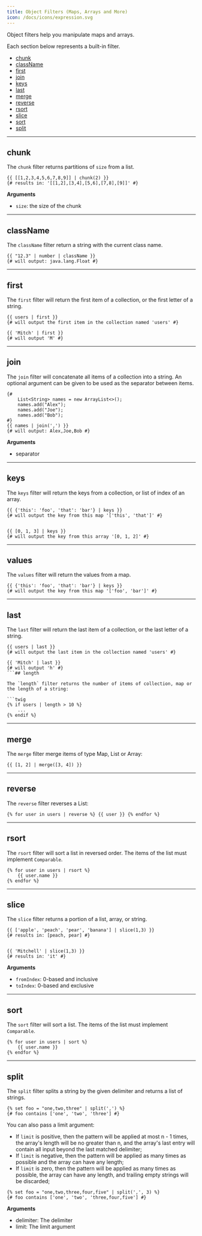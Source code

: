 ```yaml
---
title: Object Filters (Maps, Arrays and More)
icon: /docs/icons/expression.svg
---
```


Object filters help you manipulate maps and arrays.

Each section below represents a built-in filter.

- [chunk](#chunk)
- [className](#classname)
- [first](#first)
- [join](#join)
- [keys](#keys)
- [last](#last)
- [merge](#merge)
- [reverse](#reverse)
- [rsort](#rsort)
- [slice](#slice)
- [sort](#sort)
- [split](#split)

---

## chunk

The `chunk` filter returns partitions of `size` from a list.
```twig
{{ [[1,2,3,4,5,6,7,8,9]] | chunk(2) }}
{# results in: '[[1,2],[3,4],[5,6],[7,8],[9]]' #}
```

**Arguments**
- `size`: the size of the chunk

---

## className

The `className` filter return a string with the current class name.

```twig
{{ "12.3" | number | className }}
{# will output: java.lang.Float #}
```

---

## first

The `first` filter will return the first item of a collection, or the first letter of a string.

```twig
{{ users | first }}
{# will output the first item in the collection named 'users' #}

{{ 'Mitch' | first }}
{# will output 'M' #}
```

---

## join

The `join` filter will concatenate all items of a collection into a string. An optional argument can be given
to be used as the separator between items.

```twig
{#
    List<String> names = new ArrayList<>();
    names.add("Alex");
    names.add("Joe");
    names.add("Bob");
#}
{{ names | join(',') }}
{# will output: Alex,Joe,Bob #}
```

**Arguments**
- separator

---

## keys

The `keys` filter will return the keys from a collection, or list of index of an array.
```twig
{{ {'this': 'foo', 'that': 'bar'} | keys }}
{# will output the key from this map '['this', 'that']' #}


{{ [0, 1, 3] | keys }}
{# will output the key from this array '[0, 1, 2]' #}
```
---

## values

The `values` filter will return the values from a map.
```twig
{{ {'this': 'foo', 'that': 'bar'} | keys }}
{# will output the key from this map '['foo', 'bar']' #}
```

---

## last

The `last` filter will return the last item of a collection, or the last letter of a string.
```twig
{{ users | last }}
{# will output the last item in the collection named 'users' #}

{{ 'Mitch' | last }}
{# will output 'h' #}
```## length

The `length` filter returns the number of items of collection, map or the length of a string:

```twig
{% if users | length > 10 %}
    ...
{% endif %}
```

---

## merge

The `merge` filter merge items of type Map, List or Array:
```twig
{{ [1, 2] | merge([3, 4]) }}
```

---


## reverse

The `reverse` filter reverses a List:
```twig
{% for user in users | reverse %} {{ user }} {% endfor %}
```

---

## rsort

The `rsort` filter will sort a list in reversed order. The items of the list must implement `Comparable`.
```twig
{% for user in users | rsort %}
	{{ user.name }}
{% endfor %}
```

---

## slice

The `slice` filter returns a portion of a list, array, or string.
```twig
{{ ['apple', 'peach', 'pear', 'banana'] | slice(1,3) }}
{# results in: [peach, pear] #}


{{ 'Mitchell' | slice(1,3) }}
{# results in: 'it' #}
```

**Arguments**
- `fromIndex`: 0-based and inclusive
- `toIndex`: 0-based and exclusive

---

## sort

The `sort` filter will sort a list. The items of the list must implement `Comparable`.
```twig
{% for user in users | sort %}
	{{ user.name }}
{% endfor %}
```

---

## split

The `split` filter splits a string by the given delimiter and returns a list of strings.
```twig
{% set foo = "one,two,three" | split(',') %}
{# foo contains ['one', 'two', 'three'] #}
```

You can also pass a limit argument:
- If `limit` is positive, then the pattern will be applied at most n - 1 times, the array's length will be no greater than n, and the array's last entry will contain all input beyond the last matched delimiter;
- If `limit` is negative, then the pattern will be applied as many times as possible and the array can have any length;
- If `limit` is zero, then the pattern will be applied as many times as possible, the array can have any length, and trailing empty strings will be discarded;

```twig
{% set foo = "one,two,three,four,five" | split(',', 3) %}
{# foo contains ['one', 'two', 'three,four,five'] #}
```

**Arguments**
- delimiter: The delimiter
- limit: The limit argument
